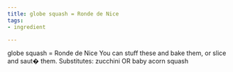 ```yaml
---
title: globe squash = Ronde de Nice
tags:
- ingredient

---
```

globe squash = Ronde de Nice You can stuff these and bake them, or slice and saut� them. Substitutes: zucchini OR baby acorn squash
